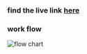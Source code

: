 ### find the live link [here](https://echo-friendly.vercel.app)

### work flow
![flow chart](https://www.plantuml.com/plantuml/dpng/NLBFxjCm3BxtAQpVgRzNA0TM5P0cDZHjxC0nfDvgARD3udOQJq-IiWXsQkNlZpz_oYQg2JhVN5D-ccxBf6GS_KOOvEQ5aVL3GnTeFo7wQp0tw0zR-8eFw1T3plnq-F4TT4A6zWV6zmQW6m8QHQYAmL6soT095SuUThGWV0-6emtabOGBUiHVCqQ5FTaWVX96wAt565TjZfYaKP69htbsdyWXj4UqI4kQGJ-F92aGnHedAGz1iikAmfRzNDAKF3p-7QlKn2kOhpvvH3l15sBZNkzS3LJ2lwTaQNNEdhlT7YuIu8ZH2qUiX45umQ2PKC4iM5TMsi6PnvhmnG9TuhVVf4Ov-p7NFimX82ka08fidsmUwTAKRobjBLJy_trsWvEOB8GPhP9mQhxkAP99xl0v10aTlEqfnYHyleYtn2rROl9jDka_FQm_)